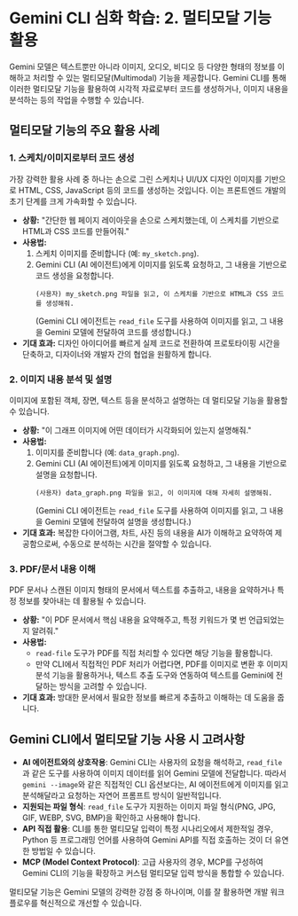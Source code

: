 # Gemini CLI 심화 학습: 2. 멀티모달 기능 활용

Gemini 모델은 텍스트뿐만 아니라 이미지, 오디오, 비디오 등 다양한 형태의 정보를 이해하고 처리할 수 있는 멀티모달(Multimodal) 기능을 제공합니다. Gemini CLI를 통해 이러한 멀티모달 기능을 활용하여 시각적 자료로부터 코드를 생성하거나, 이미지 내용을 분석하는 등의 작업을 수행할 수 있습니다.

## 멀티모달 기능의 주요 활용 사례

### 1. 스케치/이미지로부터 코드 생성

가장 강력한 활용 사례 중 하나는 손으로 그린 스케치나 UI/UX 디자인 이미지를 기반으로 HTML, CSS, JavaScript 등의 코드를 생성하는 것입니다. 이는 프론트엔드 개발의 초기 단계를 크게 가속화할 수 있습니다.

*   **상황:** "간단한 웹 페이지 레이아웃을 손으로 스케치했는데, 이 스케치를 기반으로 HTML과 CSS 코드를 만들어줘."
*   **사용법:**
    1.  스케치 이미지를 준비합니다 (예: `my_sketch.png`).
    2.  Gemini CLI (AI 에이전트)에게 이미지를 읽도록 요청하고, 그 내용을 기반으로 코드 생성을 요청합니다.
        ```
        (사용자) my_sketch.png 파일을 읽고, 이 스케치를 기반으로 HTML과 CSS 코드를 생성해줘.
        ```
        (Gemini CLI 에이전트는 `read_file` 도구를 사용하여 이미지를 읽고, 그 내용을 Gemini 모델에 전달하여 코드를 생성합니다.)
*   **기대 효과:** 디자인 아이디어를 빠르게 실제 코드로 전환하여 프로토타이핑 시간을 단축하고, 디자이너와 개발자 간의 협업을 원활하게 합니다.

### 2. 이미지 내용 분석 및 설명

이미지에 포함된 객체, 장면, 텍스트 등을 분석하고 설명하는 데 멀티모달 기능을 활용할 수 있습니다.

*   **상황:** "이 그래프 이미지에 어떤 데이터가 시각화되어 있는지 설명해줘."
*   **사용법:**
    1.  이미지를 준비합니다 (예: `data_graph.png`).
    2.  Gemini CLI (AI 에이전트)에게 이미지를 읽도록 요청하고, 그 내용을 기반으로 설명을 요청합니다.
        ```
        (사용자) data_graph.png 파일을 읽고, 이 이미지에 대해 자세히 설명해줘.
        ```
        (Gemini CLI 에이전트는 `read_file` 도구를 사용하여 이미지를 읽고, 그 내용을 Gemini 모델에 전달하여 설명을 생성합니다.)
*   **기대 효과:** 복잡한 다이어그램, 차트, 사진 등의 내용을 AI가 이해하고 요약하여 제공함으로써, 수동으로 분석하는 시간을 절약할 수 있습니다.

### 3. PDF/문서 내용 이해

PDF 문서나 스캔된 이미지 형태의 문서에서 텍스트를 추출하고, 내용을 요약하거나 특정 정보를 찾아내는 데 활용될 수 있습니다.

*   **상황:** "이 PDF 문서에서 핵심 내용을 요약해주고, 특정 키워드가 몇 번 언급되었는지 알려줘."
*   **사용법:**
    *   `read-file` 도구가 PDF를 직접 처리할 수 있다면 해당 기능을 활용합니다.
    *   만약 CLI에서 직접적인 PDF 처리가 어렵다면, PDF를 이미지로 변환 후 이미지 분석 기능을 활용하거나, 텍스트 추출 도구와 연동하여 텍스트를 Gemini에 전달하는 방식을 고려할 수 있습니다.
*   **기대 효과:** 방대한 문서에서 필요한 정보를 빠르게 추출하고 이해하는 데 도움을 줍니다.

## Gemini CLI에서 멀티모달 기능 사용 시 고려사항

*   **AI 에이전트와의 상호작용**: Gemini CLI는 사용자의 요청을 해석하고, `read_file`과 같은 도구를 사용하여 이미지 데이터를 읽어 Gemini 모델에 전달합니다. 따라서 `gemini --image`와 같은 직접적인 CLI 옵션보다는, AI 에이전트에게 이미지를 읽고 분석해달라고 요청하는 자연어 프롬프트 방식이 일반적입니다.
*   **지원되는 파일 형식**: `read_file` 도구가 지원하는 이미지 파일 형식(PNG, JPG, GIF, WEBP, SVG, BMP)을 확인하고 사용해야 합니다.
*   **API 직접 활용**: CLI를 통한 멀티모달 입력이 특정 시나리오에서 제한적일 경우, Python 등 프로그래밍 언어를 사용하여 Gemini API를 직접 호출하는 것이 더 유연한 방법일 수 있습니다.
*   **MCP (Model Context Protocol)**: 고급 사용자의 경우, MCP를 구성하여 Gemini CLI의 기능을 확장하고 커스텀 멀티모달 입력 방식을 통합할 수 있습니다.

멀티모달 기능은 Gemini 모델의 강력한 강점 중 하나이며, 이를 잘 활용하면 개발 워크플로우를 혁신적으로 개선할 수 있습니다.
